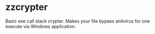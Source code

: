 # zzcrypter

Basic exe call stack crypter. Makes your file bypass antivirus for one execute via Windows application.
